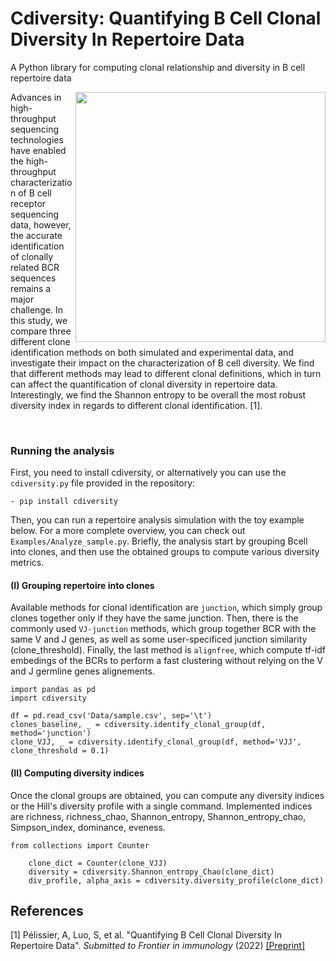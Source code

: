 # Cdiversity: Quantifying B Cell Clonal Diversity In Repertoire Data
A Python library for computing clonal relationship and diversity in B cell repertoire data

<img align="right" src="https://raw.githubusercontent.com/Aurelien-Pelissier/cdiversity/master/Images/dprofile.png" width=400>
Advances in high-throughput sequencing technologies have enabled the high-throughput characterization of B cell receptor sequencing data, however, the accurate identification of clonally related BCR sequences remains a major challenge. In this study, we compare three different clone identification methods on both simulated and experimental data, and investigate their impact on the characterization of B cell diversity. We find that different methods may lead to different clonal definitions, which in turn can affect the quantification of clonal diversity in repertoire data. Interestingly, we find the Shannon entropy to be overall the most robust diversity index in regards to different clonal identification. [1].

&nbsp;



        
        
### Running the analysis

First, you need to install cdiversity, or alternatively you can use the `cdiversity.py` file provided in the repository:

	- pip install cdiversity
	
	
Then, you can run a repertoire analysis simulation with the toy example below. For a more complete overview, you can check out `Examples/Analyze_sample.py`.
Briefly, the analysis start by grouping Bcell into clones, and then use the obtained groups to compute various diversity metrics.

#### (I) Grouping repertoire into clones

Available methods for clonal identification are `junction`, which simply group clones together only if they have the same junction. Then, there is the commonly used `VJ-junction` methods, which group together BCR with the same V and J genes, as well as some user-specificed junction similarity (clone_threshold). Finally, the last method is `alignfree`, which compute tf-idf embedings of the BCRs to perform a fast clustering without relying on the V and J germline genes alignements.
	

	import pandas as pd
	import cdiversity

	df = pd.read_csv('Data/sample.csv', sep='\t') 
	clones_baseline, _ = cdiversity.identify_clonal_group(df, method='junction')
	clone_VJJ, _ = cdiversity.identify_clonal_group(df, method='VJJ', clone_threshold = 0.1)
	


#### (II) Computing diversity indices
Once the clonal groups are obtained, you can compute any diversity indices or the Hill's diversity profile with a single command.
Implemented indices are richness, richness_chao, Shannon_entropy, Shannon_entropy_chao, Simpson_index, dominance, eveness.

	from collections import Counter
	
    	clone_dict = Counter(clone_VJJ)
    	diversity = cdiversity.Shannon_entropy_Chao(clone_dict)
    	div_profile, alpha_axis = cdiversity.diversity_profile(clone_dict)



## References

[1] Pélissier, A, Luo, S, et al. "Quantifying B Cell Clonal Diversity In Repertoire Data". *Submitted to Frontier in immunology* (2022) [[Preprint]](https://www.biorxiv.org/content/10.1101/2022.12.12.520133)
